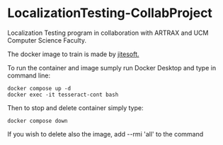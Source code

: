 # LocalizationTesting-CollabProject

Localization Testing program in collaboration with ARTRAX and UCM Computer Science Faculty.

The docker image to train is made by [jitesoft.](https://hub.docker.com/r/jitesoft/tesseract-ocr) 

To run the container and image sumply run Docker Desktop and type in command line:

```
docker compose up -d
docker exec -it tesseract-cont bash
```

Then to stop and delete container simply type:

```
docker compose down
```

If you wish to delete also the image, add --rmi 'all' to the command 

